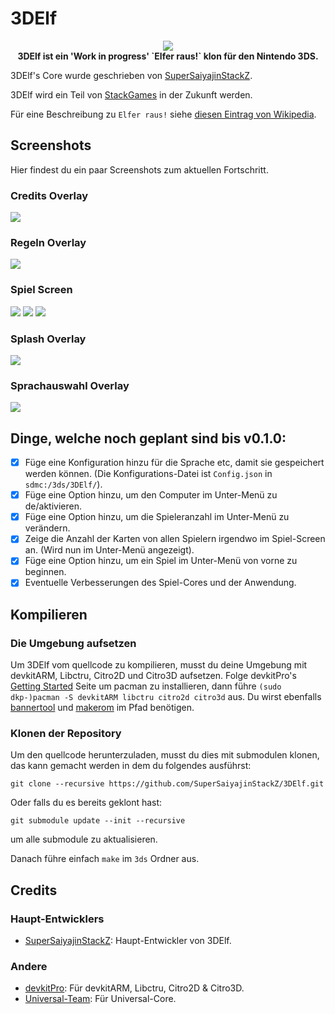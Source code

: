 # 3DElf
<p align="center">
	<a href="https://github.com/SuperSaiyajinStackZ/3DElf/releases/latest"><img src="https://github.com/SuperSaiyajinStackZ/3DElf/blob/main/3ds/app/banner.png"></a><br>
	<b>3DElf ist ein 'Work in progress' `Elfer raus!` klon für den Nintendo 3DS.</b><br>
</p>

3DElf's Core wurde geschrieben von [SuperSaiyajinStackZ](https://github.com/SuperSaiyajinStackZ).

3DElf wird ein Teil von [StackGames](https://github.com/SuperSaiyajinStackZ/Stack-Game-Template) in der Zukunft werden.

Für eine Beschreibung zu `Elfer raus!` siehe [diesen Eintrag von Wikipedia](https://de.wikipedia.org/wiki/Elfer_raus!).

## Screenshots

Hier findest du ein paar Screenshots zum aktuellen Fortschritt.

### Credits Overlay
![](https://github.com/SuperSaiyajinStackZ/3DElf/blob/main/screenshots/credits_en.png)

### Regeln Overlay
![](https://github.com/SuperSaiyajinStackZ/3DElf/blob/main/screenshots/rules_en.png)

### Spiel Screen
![](https://github.com/SuperSaiyajinStackZ/3DElf/blob/main/screenshots/instructions_en.png) ![](https://github.com/SuperSaiyajinStackZ/3DElf/blob/main/screenshots/game_screen_en.png)  ![](https://github.com/SuperSaiyajinStackZ/3DElf/blob/main/screenshots/sub_menu_en.png)

### Splash Overlay
![](https://github.com/SuperSaiyajinStackZ/3DElf/blob/main/screenshots/splash_en.png)

### Sprachauswahl Overlay
![](https://github.com/SuperSaiyajinStackZ/3DElf/blob/main/screenshots/language_overlay_en.png)


## Dinge, welche noch geplant sind bis v0.1.0:
- [x] Füge eine Konfiguration hinzu für die Sprache etc, damit sie gespeichert werden können. (Die Konfigurations-Datei ist `Config.json` in `sdmc:/3ds/3DElf/`).
- [x] Füge eine Option hinzu, um den Computer im Unter-Menü zu de/aktivieren.
- [x] Füge eine Option hinzu, um die Spieleranzahl im Unter-Menü zu verändern.
- [x] Zeige die Anzahl der Karten von allen Spielern irgendwo im Spiel-Screen an. (Wird nun im Unter-Menü angezeigt).
- [x] Füge eine Option hinzu, um ein Spiel im Unter-Menü von vorne zu beginnen.
- [x] Eventuelle Verbesserungen des Spiel-Cores und der Anwendung.

## Kompilieren
### Die Umgebung aufsetzen

Um 3DElf vom quellcode zu kompilieren, musst du deine Umgebung mit devkitARM, Libctru, Citro2D und Citro3D aufsetzen. Folge devkitPro's [Getting Started](https://devkitpro.org/wiki/Getting_Started) Seite um pacman zu installieren, dann führe `(sudo dkp-)pacman -S devkitARM libctru citro2d citro3d` aus. Du wirst ebenfalls [bannertool](https://github.com/Steveice10/bannertool/releases/latest) und [makerom](https://github.com/profi200/Project_CTR/releases/latest) im Pfad benötigen.

### Klonen der Repository

Um den quellcode herunterzuladen, musst du dies mit submodulen klonen, das kann gemacht werden in dem du folgendes ausführst:
```
git clone --recursive https://github.com/SuperSaiyajinStackZ/3DElf.git
```
Oder falls du es bereits geklont hast:
```
git submodule update --init --recursive
```
um alle submodule zu aktualisieren.


Danach führe einfach `make` im `3ds` Ordner aus.

## Credits
### Haupt-Entwicklers
- [SuperSaiyajinStackZ](https://github.com/SuperSaiyajinStackZ): Haupt-Entwickler von 3DElf.

### Andere
- [devkitPro](https://github.com/devkitPro): Für devkitARM, Libctru, Citro2D & Citro3D.
- [Universal-Team](https://github.com/Universal-Team): Für Universal-Core.